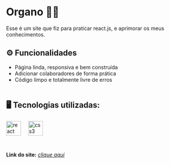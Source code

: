 # Organo 🤝🏾
Esse é um site que fiz para praticar react.js, e aprimorar os meus conhecimentos. 

## ⚙ Funcionalidades 
- Página linda, responsiva e bem construída <br>
- Adicionar colaboradores de forma prática <br>
- Código limpo e totalmente livre de erros <br> <br>

## 🖥️ Tecnologias utilizadas:<br>
###
<div align="left">
  <img src="https://cdn.jsdelivr.net/gh/devicons/devicon/icons/react/react-original.svg" height="40" alt="react logo"  />
  <img width="12" />
  <img src="https://cdn.jsdelivr.net/gh/devicons/devicon/icons/css3/css3-original.svg" height="40" alt="css3 logo"  />
</div>
<br>

###

**Link do site:** <i>[clique aqui](https://organo-mocha-theta.vercel.app/) <br>
